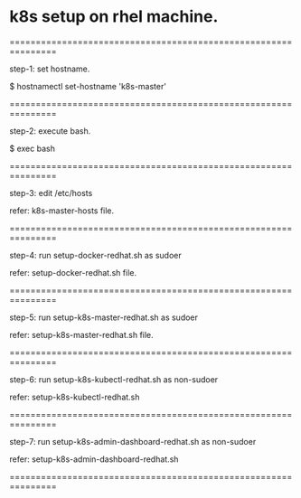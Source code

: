 # k8s setup on rhel machine.

===============================================================

step-1: set hostname.

$ hostnamectl set-hostname 'k8s-master'

===============================================================

step-2: execute bash.

$ exec bash

===============================================================

step-3: edit /etc/hosts

refer: k8s-master-hosts file.

===============================================================

step-4: run setup-docker-redhat.sh as sudoer

refer: setup-docker-redhat.sh file.

===============================================================

step-5: run setup-k8s-master-redhat.sh as sudoer

refer: setup-k8s-master-redhat.sh file.

===============================================================

step-6: run setup-k8s-kubectl-redhat.sh as non-sudoer

refer: setup-k8s-kubectl-redhat.sh

===============================================================

step-7: run setup-k8s-admin-dashboard-redhat.sh as non-sudoer

refer: setup-k8s-admin-dashboard-redhat.sh

===============================================================
